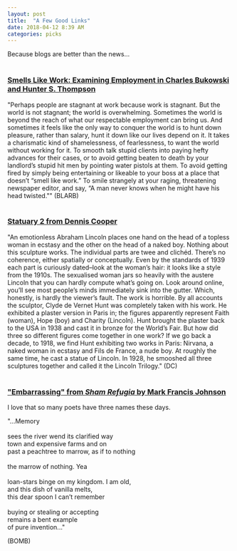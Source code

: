 ```yaml
---
layout: post
title:  "A Few Good Links"
date: 2018-04-12 8:39 AM
categories: picks
---
```


Because blogs are better than the news... 
 <br> <br>
### [Smells Like Work: Examining Employment in Charles Bukowski and Hunter S. Thompson](http://blog.lareviewofbooks.org/essays/smells-like-work-labor-leisure-charles-bukowski-hunter-s-thompson/)

"Perhaps people are stagnant at work because work is stagnant. But the world is not stagnant; the world is overwhelming. Sometimes the world is beyond the reach of what our respectable employment can bring us. And sometimes it feels like the only way to conquer the world is to hunt down pleasure, rather than salary, hunt it down like our lives depend on it. It takes a charismatic kind of shamelessness, of fearlessness, to want the world without working for it. To smooth talk stupid clients into paying hefty advances for their cases, or to avoid getting beaten to death by your landlord’s stupid hit men by pointing water pistols at them. To avoid getting fired by simply being entertaining or likeable to your boss at a place that doesn’t “smell like work.” To smile strangely at your raging, threatening newspaper editor, and say, “A man never knows when he might have his head twisted."" (BLARB)
 <br>
  <br>
### [Statuary 2 from Dennis Cooper](https://denniscooperblog.com/statuary-2/)

"An emotionless Abraham Lincoln places one hand on the head of a topless woman in ecstasy and the other on the head of a naked boy. Nothing about this sculpture works. The individual parts are twee and clichéd. There’s no coherence, either spatially or conceptually. Even by the standards of 1939 each part is curiously dated–look at the woman’s hair: it looks like a style from the 1910s. The sexualised woman jars so heavily with the austere Lincoln that you can hardly compute what’s going on. Look around online, you’ll see most people’s minds immediately sink into the gutter. Which, honestly, is hardly the viewer’s fault. The work is horrible. By all accounts the sculptor, Clyde de Vernet Hunt was completely taken with his work. He exhibited a plaster version in Paris in; the figures apparently represent Faith (woman), Hope (boy) and Charity (Lincoln). Hunt brought the plaster back to the USA in 1938 and cast it in bronze for the World’s Fair. But how did three so different figures come together in one work? If we go back a decade, to 1918, we find Hunt exhibiting two works in Paris: Nirvana, a naked woman in ecstasy and Fils de France, a nude boy. At roughly the same time, he cast a statue of Lincoln. In 1928, he smooshed all three sculptures together and called it the Lincoln Trilogy." (DC)
 <br>
 <br>
### ["Embarrassing" from _Sham Refugia_ by Mark Francis Johnson](https://bombmagazine.org/articles/a-small-sheaf-from-sham-refugia/)

I love that so many poets have three names these days.

"...Memory <br>
  <br>
sees the river wend its clarified way <br>
town and expensive farms and on <br>
past a peachtree to marrow, as if to nothing <br>
  <br>
the marrow of nothing. Yea <br>
  <br>
loan-stars binge on my kingdom. I am old, <br>
and this dish of vanilla melts, <br>
this dear spoon I can’t remember <br>
  <br>
buying or stealing or accepting   <br>
remains a bent example <br>
of pure invention..."  <br>

(BOMB)